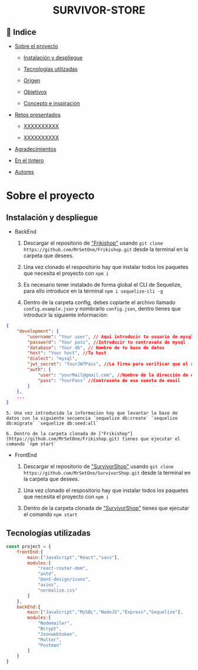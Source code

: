 
 #  <center>SURVIVOR-STORE</center> 

 ## :bookmark: Indice 

 - [Sobre el proyecto](#sobre-el-proyecto)

    - [Instalación y despliegue](#instalación-y-despliegue)

    - [Tecnologías utilizadas](#)

    - [Origen](#)

    - [Objetivos](#)

    - [Concepto e inspiración](#)

- [Retos presentados](#)

    - [XXXXXXXXXX](#)

    - [XXXXXXXXXX](#)

- [Agradecimientos](#)

- [En el tintero](#)

- [Autores](#)

# Sobre el proyecto

## Instalación y despliegue

- BackEnd

    1. Descargar el repositorio de ["Frikishop"](https://github.com/MrSetOne/Frikishop.git) usando `git clone https://github.com/MrSetOne/Frikishop.git` desde la terminal en la carpeta que desees.

    2. Una vez clonado el respositorio hay que instalar todos los paquetes que necesita el proyecto con `npm i` 

    3. Es necesario tener instalado de forma global el CLI de Sequelize, para ello introduce en la terminal `npm i sequelize-cli -g`

    4. Dentro de la carpeta config, debes copiarte el archivo llamado `config.example.json` y nombrarlo `config.json`, dentro tienes que introducir la siguiente información:

```JSON
{
    "development": {
        "username": "Your user", // Aquí introducir tu usuario de mysql 
        "password": "Your pass", //Introducir tu contraseña de mysql
        "database": "Your db", // Nombre de tu base de datos
        "host": "Your host", //Tu host
        "dialect": "mysql",
        "jwt_secret": "YourJWTPass", //La firma para verificar que el remitente del JWT es quien dice ser
        "auth": {
            "user": "yourMail@gmail.com", //Nombre de la dirección de email con la que quieras enviar el correo de confirmación para registrarte
            "pass": "YourPass" //Contraseña de esa cuenta de email
        }
    },
    ...
}
```

    5. Una vez introducida la informacion hay que levantar la base de datos con la siguiente secuencia `sequelize db:create` `sequelize db:migrate` `sequelize db:seed:all` 

    6. Dentro de la carpeta clonada de ["Frikishop"](https://github.com/MrSetOne/Frikishop.git) tienes que ejecutar el comando `npm start`

- FrontEnd

    1. Descargar el repositorio de ["SurvivorShop"](https://github.com/MrSetOne/SurvivorShop) usando `git clone https://github.com/MrSetOne/SurvivorShop.git` desde la terminal en la carpeta que desees.

    2. Una vez clonado el respositorio hay que instalar todos los paquetes que necesita el proyecto con `npm i`

    3. Dentro de la carpeta clonada de ["SurvivorShop"](https://github.com/MrSetOne/SurvivorShop) tienes que ejecutar el comando `npm start`

## Tecnologías utilizadas

```JavaScript
const project = {
    frontEnd:{
        main:["JavaScript","React","sass"],
        modules:[
            "react-router-dom",
            "antd",
            "@ant-design/icons",
            "axios",
            "normalize.css"
        ]
    },
    backEnd:{
        main:["JavaScript","MySQL","NodeJS","Express","Sequelize"],
        modules:[
            "Nodemailer",
            "Bcrypt",
            "Jsonwebtoken",
            "Multer",
            "Postman"
        ]
    }
} 
```


